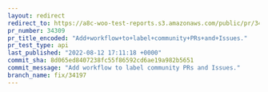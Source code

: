 ```yaml
---
layout: redirect
redirect_to: https://a8c-woo-test-reports.s3.amazonaws.com/public/pr/34309/api/index.html
pr_number: 34309
pr_title_encoded: "Add+workflow+to+label+community+PRs+and+Issues."
pr_test_type: api
last_published: "2022-08-12 17:11:18 +0000"
commit_sha: 8d065ed8407238fc55f86592cd6ae19a982b5651
commit_message: "Add workflow to label community PRs and Issues."
branch_name: fix/34197
---
```


